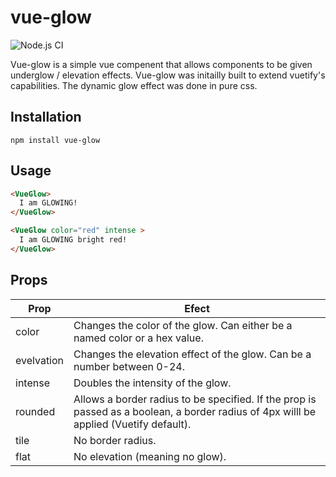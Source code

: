 # vue-glow
![Node.js CI](https://github.com/adam-watkins/vue-glow/workflows/Node.js%20CI/badge.svg?branch=master)

Vue-glow is a simple vue compenent that allows components to be given underglow / elevation effects. Vue-glow was initailly built to extend vuetify's capabilities. The dynamic glow effect was done in pure css.

## Installation
```
npm install vue-glow
```

## Usage
```html
<VueGlow>
  I am GLOWING!
</VueGlow>

<VueGlow color="red" intense >
  I am GLOWING bright red!
</VueGlow>
```

## Props
| Prop        | Efect           |
| ------------- |---------------|
| color      | Changes the color of the glow.  Can either be a named color or a hex value. |
| evelvation     | Changes the elevation effect of the glow.  Can be a number between 0-24.      |
| intense | Doubles the intensity of the glow.     |
| rounded | Allows a border radius to be specified. If the prop is passed as a boolean, a border radius of 4px willl be applied (Vuetify default). |
| tile | No border radius. |
| flat | No elevation (meaning no glow). |

